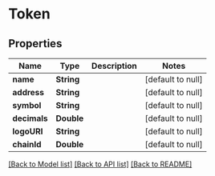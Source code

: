 # Token
## Properties

| Name | Type | Description | Notes |
|------------ | ------------- | ------------- | -------------|
| **name** | **String** |  | [default to null] |
| **address** | **String** |  | [default to null] |
| **symbol** | **String** |  | [default to null] |
| **decimals** | **Double** |  | [default to null] |
| **logoURI** | **String** |  | [default to null] |
| **chainId** | **Double** |  | [default to null] |

[[Back to Model list]](../README.md#documentation-for-models) [[Back to API list]](../README.md#documentation-for-api-endpoints) [[Back to README]](../README.md)

